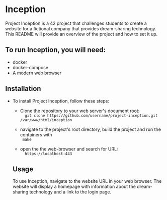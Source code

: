 # Inception
Project Inception is a 42 project that challenges students to create a website for a fictional company that provides dream-sharing technology. This README will provide an overview of the project and how to set it up.

## To run Inception, you will need:
- docker
- docker-compose
- A modern web browser

## Installation
- To install Project Inception, follow these steps:

  * Clone the repository to your web server's document root: <br>
`  git clone https://github.com/username/project-inception.git /var/www/html/inception` <br>
  
  * navigate to the project's root directory, build the project and run the containers with <br>
  `  make `  <br>  
  * open the the web-browser and search for URL: <br>
  `  https://localhost:443`  <br> 
  
  
  ## Usage
  To use Inception, navigate to the website URL in your web browser. The website will display a homepage with information about the dream-sharing technology and a link to the login page.

